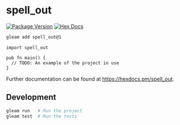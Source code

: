 # spell_out

[![Package Version](https://img.shields.io/hexpm/v/spell_out)](https://hex.pm/packages/spell_out)
[![Hex Docs](https://img.shields.io/badge/hex-docs-ffaff3)](https://hexdocs.pm/spell_out/)

```sh
gleam add spell_out@1
```
```gleam
import spell_out

pub fn main() {
  // TODO: An example of the project in use
}
```

Further documentation can be found at <https://hexdocs.pm/spell_out>.

## Development

```sh
gleam run   # Run the project
gleam test  # Run the tests
```
